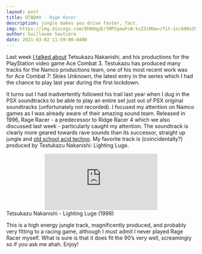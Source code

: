 ```yaml
---
layout: post
title: OTAD#9 - Rage Racer
description: jungle makes you drive faster, fact.
img: https://img.discogs.com/8hKHqyErlMPIgewFcW-kzZ3iMdw=/fit-in/600x597/filters:strip_icc():format(jpeg):mode_rgb():quality(90)/discogs-images/R-4750987-1374785077-8804.jpeg.jpg
author: Guillaume Sautière
date: 2021-03-02 11:59:00-0400
---
```


Last week [I talked about](/music/8_otad/) Tetsukazu Nakanishi, and his productions for the PlayStation video game Ace Combat 3. Testukazu has produced many tracks for the Namco productions team, one of his most recent work was for Ace Combat 7: Skies Unknown, the latest entry in the series which I had the chance to play last year during the first lockdown.

It turns out I had inadvertently followed his trail last year when I dug in the PSX soundtracks to be able to play an entire set just out of PSX original soundtracks (unfortunately not recorded). I focused my attention on Namco games as I was already aware of their amazing sound team. Released in 1996, Rage Racer - a predecessor to Ridge Racer 4 which we also discussed last week - particularly caught my attention. The soundtrack is clearly more geared towards rave sounds than its successor, straight up jungle and [old school acid techno](https://youtu.be/8jmqVbcZjE8). My favorite track is (coincidentally?) produced by Testukazu Nakanishi: Lighting Luge.

<div class="row">
    <div class="col-sm mt-3 mt-md-0 video" align="center">
        <iframe src="https://www.youtube.com/embed/WgEb_6xKkQo" frameborder="0" allow="accelerometer; autoplay; encrypted-media; gyroscope; picture-in-picture" allowfullscreen></iframe>
    </div>
</div>

<div class="caption">
    Tetsukazu Nakanishi - Lighting Luge (1996)
</div>

This is a high energy jungle track, magnificently produced, and probably very fitting to a racing game, although I must admit I never played Rage Racer myself. What is sure is that it does fit the 90’s very well, screamingly so if you ask me ahah. Enjoy!
